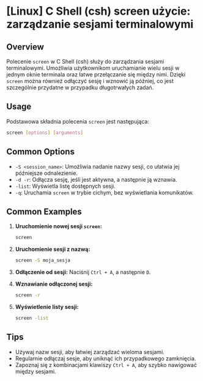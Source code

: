 # [Linux] C Shell (csh) screen użycie: zarządzanie sesjami terminalowymi

## Overview
Polecenie `screen` w C Shell (csh) służy do zarządzania sesjami terminalowymi. Umożliwia użytkownikom uruchamianie wielu sesji w jednym oknie terminala oraz łatwe przełączanie się między nimi. Dzięki `screen` można również odłączyć sesję i wznowić ją później, co jest szczególnie przydatne w przypadku długotrwałych zadań.

## Usage
Podstawowa składnia polecenia `screen` jest następująca:

```bash
screen [options] [arguments]
```

## Common Options
- `-S <session_name>`: Umożliwia nadanie nazwy sesji, co ułatwia jej późniejsze odnalezienie.
- `-d -r`: Odłącza sesję, jeśli jest aktywna, a następnie ją wznawia.
- `-list`: Wyświetla listę dostępnych sesji.
- `-q`: Uruchamia `screen` w trybie cichym, bez wyświetlania komunikatów.

## Common Examples
1. **Uruchomienie nowej sesji `screen`:**
   ```bash
   screen
   ```

2. **Uruchomienie sesji z nazwą:**
   ```bash
   screen -S moja_sesja
   ```

3. **Odłączenie od sesji:**
   Naciśnij `Ctrl + A`, a następnie `D`.

4. **Wznawianie odłączonej sesji:**
   ```bash
   screen -r
   ```

5. **Wyświetlenie listy sesji:**
   ```bash
   screen -list
   ```

## Tips
- Używaj nazw sesji, aby łatwiej zarządzać wieloma sesjami.
- Regularnie odłączaj sesje, aby uniknąć ich przypadkowego zamknięcia.
- Zapoznaj się z kombinacjami klawiszy `Ctrl + A`, aby szybko nawigować między sesjami.